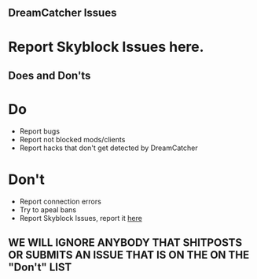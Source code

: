 ## DreamCatcher Issues
# Report Skyblock Issues here.
## Does and Don'ts
# Do
 * Report bugs
 * Report not blocked mods/clients
 * Report hacks that don't get detected by DreamCatcher
# Don't
 * Report connection errors
 * Try to apeal bans
 * Report Skyblock Issues, report it [here](https://github.com/DreamDimensions/SK-Issues)
## WE WILL IGNORE ANYBODY THAT SHITPOSTS OR SUBMITS AN ISSUE THAT IS ON THE ON THE "Don't" LIST
